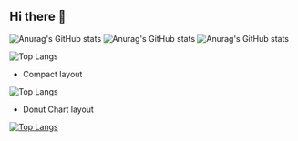 ## Hi there 👋

<!--
**cshiyun/cshiyun** is a ✨ _special_ ✨ repository because its `README.md` (this file) appears on your GitHub profile.

Here are some ideas to get you started:

- 🔭 I’m currently working on ...
- 🌱 I’m currently learning ...
- 👯 I’m looking to collaborate on ...
- 🤔 I’m looking for help with ...
- 💬 Ask me about ...
- 📫 How to reach me: ...
- 😄 Pronouns: ...
- ⚡ Fun fact: ...
-->






![Anurag's GitHub stats](https://github-readme-stats.vercel.app/api?username=cshiyun&show_icons=true&theme=shadow_green)
![Anurag's GitHub stats](https://github-readme-stats.vercel.app/api?username=cshiyun&show_icons=true&theme=vue)
![Anurag's GitHub stats](https://github-readme-stats.vercel.app/api?username=cshiyun&show_icons=true&theme=transparent)





![Top Langs](https://github-readme-stats.vercel.app/api/top-langs/?username=anuraghazra)

*   Compact layout

![Top Langs](https://github-readme-stats.vercel.app/api/top-langs/?username=cshiyun\&layout=compact)

*   Donut Chart layout

[![Top Langs](https://github-readme-stats.vercel.app/api/top-langs/?username=cshiyun\&layout=donut)](https://github.com/cshiyun/github-readme-stats)



